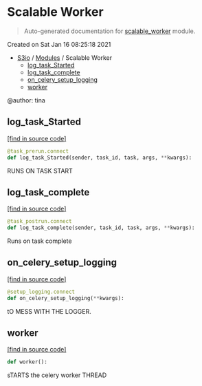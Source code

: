 # Scalable Worker

> Auto-generated documentation for [scalable_worker](../s3_io/scalable_worker.py) module.

Created on Sat Jan 16 08:25:18 2021

- [S3io](README.md#s3io-index) / [Modules](MODULES.md#s3io-modules) / Scalable Worker
    - [log_task_Started](#log_task_started)
    - [log_task_complete](#log_task_complete)
    - [on_celery_setup_logging](#on_celery_setup_logging)
    - [worker](#worker)

@author: tina

## log_task_Started

[[find in source code]](../s3_io/scalable_worker.py#L34)

```python
@task_prerun.connect
def log_task_Started(sender, task_id, task, args, **kwargs):
```

RUNS ON TASK START

## log_task_complete

[[find in source code]](../s3_io/scalable_worker.py#L25)

```python
@task_postrun.connect
def log_task_complete(sender, task_id, task, args, **kwargs):
```

Runs on task complete

## on_celery_setup_logging

[[find in source code]](../s3_io/scalable_worker.py#L54)

```python
@setup_logging.connect
def on_celery_setup_logging(**kwargs):
```

tO MESS WITH THE LOGGER.

## worker

[[find in source code]](../s3_io/scalable_worker.py#L63)

```python
def worker():
```

sTARTS the celery worker THREAD

